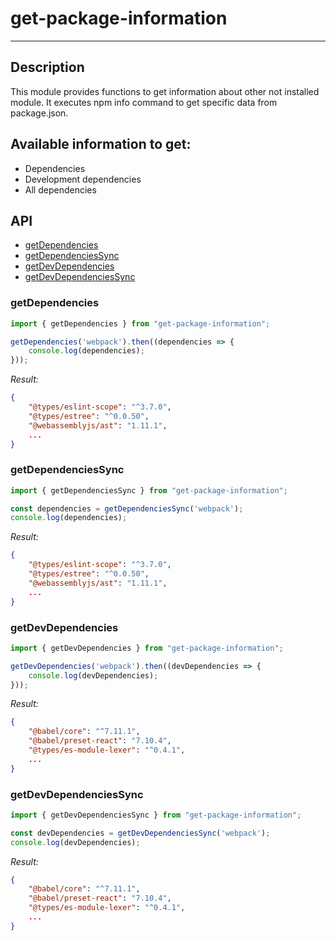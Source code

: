 # get-package-information

-----

## Description

This module provides functions to get information
about other not installed module. It executes npm
info command to get specific data from package.json.

## Available information to get:

- Dependencies
- Development dependencies
- All dependencies

## API

- [getDependencies](#getdependencies)
- [getDependenciesSync](#getdependenciessync)
- [getDevDependencies](#getdevdependencies)
- [getDevDependenciesSync](#getdevdependenciessync)

### getDependencies
```javascript
import { getDependencies } from "get-package-information";

getDependencies('webpack').then((dependencies => {
    console.log(dependencies);
})); 
```
_Result:_
```json
{
    "@types/eslint-scope": "^3.7.0",
    "@types/estree": "^0.0.50",
    "@webassemblyjs/ast": "1.11.1",
    ...
}
```

### getDependenciesSync
```javascript
import { getDependenciesSync } from "get-package-information";

const dependencies = getDependenciesSync('webpack'); 
console.log(dependencies);
```
_Result:_
```json
{
    "@types/eslint-scope": "^3.7.0",
    "@types/estree": "^0.0.50",
    "@webassemblyjs/ast": "1.11.1",
    ...
}
```

### getDevDependencies
```javascript
import { getDevDependencies } from "get-package-information";

getDevDependencies('webpack').then((devDependencies => {
    console.log(devDependencies);
})); 
```
_Result:_
```json
{
    "@babel/core": "^7.11.1",
    "@babel/preset-react": "7.10.4",
    "@types/es-module-lexer": "^0.4.1",
    ...
}
```

### getDevDependenciesSync
```javascript
import { getDevDependenciesSync } from "get-package-information";

const devDependencies = getDevDependenciesSync('webpack');
console.log(devDependencies);
```
_Result:_
```json
{
    "@babel/core": "^7.11.1",
    "@babel/preset-react": "7.10.4",
    "@types/es-module-lexer": "^0.4.1",
    ...
}
```
